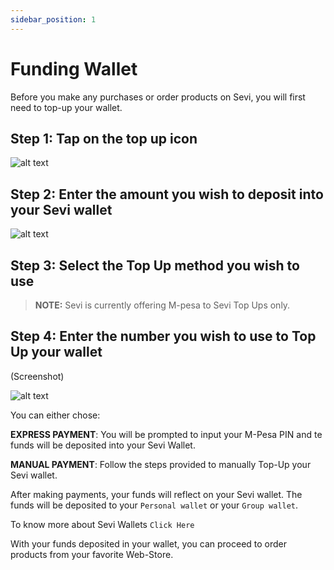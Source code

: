 ```yaml
---
sidebar_position: 1
---
```


# Funding Wallet

Before you make any purchases or order products on Sevi, you will first need to top-up your wallet.


## Step 1: Tap on the top up icon 

![alt text](/topup/topupicon.png "Logo Title Text 1")

## Step 2: Enter the amount you wish to deposit into your Sevi wallet

![alt text](/topup/topupamount.png "Logo Title Text 1")

## Step 3:	Select the Top Up method you wish to use

>**NOTE:**  Sevi is currently offering M-pesa to Sevi Top Ups only.


## Step 4: Enter the number you wish to use to Top Up your wallet

(Screenshot)

![alt text](/topup/topupnumber.png "Logo Title Text 1")

You can either chose:

**EXPRESS PAYMENT**: You will be prompted to input your M-Pesa PIN and te funds will be deposited into your Sevi Wallet.

**MANUAL PAYMENT**: Follow the steps provided to manually Top-Up your Sevi wallet.

After making payments, your funds will reflect on your Sevi wallet. The funds will be deposited to your `Personal wallet` or your `Group wallet`.

To know more about Sevi Wallets `Click Here`

With your funds deposited in your wallet, you can proceed to order products from your favorite Web-Store.
